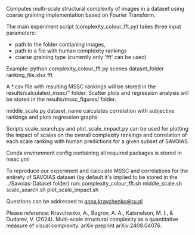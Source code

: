 Computes multi-scale structural complexity of images in a dataset using coarse graining implementation based on Fourier Transform.

The main experiment script (complexity_colour_fft.py) takes three input parameters: 
- path to the folder contianing images, 
- path to a file with human complexity rankings
- coarse graining type (currently only 'fft' can be used)

Example:
python complexity_colour_fft.py scenes dataset_folder ranking_file.xlsx fft 

A *.csv file with resulting MSSC rankings will be stored in the results/calculated_mssc/" folder. Scatter plots and regression analysis will be stored in the results/mssc_figures/ folder.

middle_scale.py dataset_name calculates correlation with subjective rankings and plots regression graphs

Scripts scale_search.py and plot_scale_impact.py can be used for plotting the impact of scales on the overall complexity rankings and correlation of each scale ranking with human predictions for a given subset of SAVOIAS. 

Conda environment config containing all required packages is stored in mssc.yml

To reproduce our experiment and calculate MSSC and correlations for the entirety of SAVOIAS dataset (by default it's implied to be stored in the ../Savoias-Dataset folder) run:
complexity_colour_fft.sh 
middle_scale.sh 
scale_search.sh 
plot_scale_impact.sh 

Questions can be addressed to anna.kravchenko@ru.nl

Please reference: Kravchenko, A., Bagrov, A. A., Katsnelson, M. I., & Dudarev, V. (2024). Multi-scale structural complexity as a quantitative measure of visual complexity. arXiv preprint arXiv:2408.04076.

